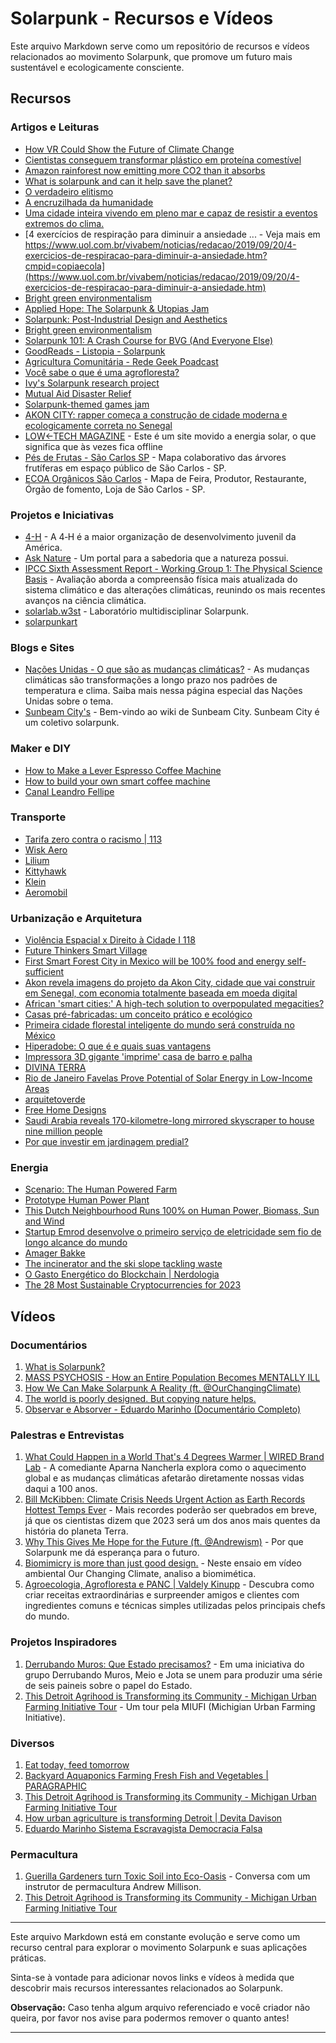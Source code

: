 # Solarpunk - Recursos e Vídeos

Este arquivo Markdown serve como um repositório de recursos e vídeos relacionados ao movimento Solarpunk, que promove um futuro mais sustentável e ecologicamente consciente.

## Recursos

### Artigos e Leituras

- [How VR Could Show the Future of Climate Change](https://www.lifewire.com/how-vr-could-show-the-future-of-climate-change-5189623)
- [Cientistas conseguem transformar plástico em proteína comestível](https://canaltech.com.br/inovacao/cientistas-conseguem-transformar-plastico-em-proteina-comestivel-190900/)
- [Amazon rainforest now emitting more CO2 than it absorbs](https://www.theguardian.com/environment/2021/jul/14/amazon-rainforest-now-emitting-more-co2-than-it-absorbs)
- [What is solarpunk and can it help save the planet?](https://www.bbc.com/news/business-57761297.amp#aoh=16294057577826&amp_ct=1629405765182&referrer=https%3A%2F%2Fwww.google.com&amp_tf=Fonte%3A%20%251%24s)
- [O verdadeiro elitismo](https://medium.com/@felipemaestrello/o-verdadeiro-elitismo-80972778a3d8)
- [A encruzilhada da humanidade](https://medium.com/@felipemaestrello/a-encruzilhada-da-humanidade-9f507fedc55d)
- [Uma cidade inteira vivendo em pleno mar e capaz de resistir a eventos extremos do clima.](https://www.instagram.com/nexojornal/p/CXUM80ABK65/?utm_medium=copy_link)
- [4 exercícios de respiração para diminuir a ansiedade ... - Veja mais em https://www.uol.com.br/vivabem/noticias/redacao/2019/09/20/4-exercicios-de-respiracao-para-diminuir-a-ansiedade.htm?cmpid=copiaecola](https://www.uol.com.br/vivabem/noticias/redacao/2019/09/20/4-exercicios-de-respiracao-para-diminuir-a-ansiedade.htm)
- [Bright green environmentalism](https://en.wikipedia.org/wiki/Bright_green_environmentalism)
- [Applied Hope: The Solarpunk & Utopias Jam](https://itch.io/jam/applied-hope)
- [Solarpunk: Post-Industrial Design and Aesthetics](https://medium.com/@erichunting/solarpunk-post-industrial-design-and-aesthetics-1ecb350c28b6)
- [Bright green environmentalism](https://en.m.wikipedia.org/wiki/Bright_green_environmentalism)
- [Solarpunk 101: A Crash Course for BVG (And Everyone Else)](https://forums.yoworld.com/viewtopic.php?f=2&t=218674)
- [GoodReads - Listopia - Solarpunk](https://www.goodreads.com/list/show/89580.Solarpunk)
- [Agricultura Comunitária - Rede Geek Poadcast](https://open.spotify.com/episode/0yy2kJw6seW6ID1wJN0MVI?si=0jsVSfHZRPKXGR-H1yLJww&utm_source=native-share-menu&nd=1)
- [Você sabe o que é uma agrofloresta?](https://ciclovivo.com.br/planeta/desenvolvimento/voce-sabe-o-que-e-uma-agrofloresta/)
- [Ivy's Solarpunk research project](https://ivy-solarpunk.com)
- [Mutual Aid Disaster Relief](https://mutualaiddisasterrelief.org/pt/resources/?doing_wp_cron=1694629452.8696289062500000000000)
- [Solarpunk-themed games jam](https://www.reddit.com/r/solarpunk/comments/ne0kwu/solarpunkthemed_games_jam/?utm_medium=android_app&utm_source=share)
- [AKON CITY: rapper começa a construção de cidade moderna e ecologicamente correta no Senegal](https://revistacasaejardim.globo.com/Casa-e-Jardim/Arquitetura/noticia/2021/01/rapper-americano-comeca-construcao-de-cidade-moderna-no-senegal.html)
- [LOW←TECH MAGAZINE](https://solar.lowtechmagazine.com) - Este é um site movido a energia solar, o que significa que às vezes fica offline
- [Pés de Frutas - São Carlos SP](https://www.google.com/maps/d/edit?mid=1NhhL1y-nRgQfDn6RypUmI5a0rSk&ll=-22.0090241382117%2C-47.86508518821255&z=13) - Mapa colaborativo das árvores frutíferas em espaço público de São Carlos - SP.
- [ECOA Orgânicos São Carlos](https://www.google.com/maps/d/u/0/viewer?mid=1bUEReEzYQyH7DJuC2JVZTrqjR2s&ll=-22.105840682426035%2C-47.94565635&z=11) - Mapa de Feira, Produtor, Restaurante, Órgão de fomento, Loja de São Carlos - SP.

### Projetos e Iniciativas

- [4-H](https://4-h.org) - A 4‑H é a maior organização de desenvolvimento juvenil da América.
- [Ask Nature](https://asknature.org) - Um portal para a sabedoria que a natureza possui.
- [IPCC Sixth Assessment Report - Working Group 1: The Physical Science Basis](https://www.ipcc.ch/report/ar6/wg1/) - Avaliação aborda a compreensão física mais atualizada do sistema climático e das alterações climáticas, reunindo os mais recentes avanços na ciência climática.
- [solarlab.w3st](https://www.instagram.com/solarlab.w3st/?igshid=YmMyMTA2M2Y%3D) - Laboratório multidisciplinar Solarpunk.
- [solarpunkart](https://www.instagram.com/solarpunkart/)

### Blogs e Sites

- [Nações Unidas - O que são as mudanças climáticas?](https://brasil.un.org/pt-br/175180-o-que-são-mudanças-climáticas) - As mudanças climáticas são transformações a longo prazo nos padrões de temperatura e clima. Saiba mais nessa página especial das Nações Unidas sobre o tema.
- [Sunbeam City's](https://wiki.sunbeam.city/doku.php) - Bem-vindo ao wiki de Sunbeam City. Sunbeam City é um coletivo solarpunk.

### Maker e DIY

- [How to Make a Lever Espresso Coffee Machine](https://www.instructables.com/How-to-Make-a-Lever-Espresso-Machine/)
- [How to build your own smart coffee machine](https://www.techradar.com/how-to/how-to-build-your-own-smart-coffee-machine)
- [Canal Leandro Fellipe](https://www.youtube.com/c/LeandroFellipe/videos)

### Transporte

- [Tarifa zero contra o racismo | 113](https://www.youtube.com/watch?v=xFCzLnN8tCs)
- [Wisk Aero](https://wisk.aero)
- [Lilium](https://lilium.com)
- [Kittyhawk](https://www.kittyhawk.aero)
- [Klein](https://www.klein-vision.com)
- [Aeromobil](https://www.aeromobil.com)

### Urbanização e Arquitetura

- [Violência Espacial x Direito à Cidade I 118](https://www.youtube.com/watch?v=OC0THDl4sWE)
- [Future Thinkers Smart Village](https://www.youtube.com/watch?v=gdvJFzGUs8Q)
- [First Smart Forest City in Mexico will be 100% food and energy self-sufficient](https://inhabitat.com/first-smart-forest-city-in-mexico-will-be-100-food-and-energy-self-sufficient/)
- [Akon revela imagens do projeto da Akon City, cidade que vai construir em Senegal, com economia totalmente baseada em moeda digital](https://rollingstone.uol.com.br/noticia/akon-revela-imagens-do-projeto-da-akon-city-cidade-que-vai-construir-em-senegal-com-economia-totalmente-baseada-em-moeda-digital/)
- [African 'smart cities:' A high-tech solution to overpopulated megacities?](https://amp.cnn.com/cnn/2017/12/12/africa/africa-new-smart-cities/index.html)
- [Casas pré-fabricadas: um conceito prático e ecológico](https://www.tuacasa.com.br/casas-pre-fabricadas/)
- [Primeira cidade florestal inteligente do mundo será construída no México](https://sustentabilidadenoar.com.br/primeira-cidade-florestal-inteligente-do-mundo-sera-construida-no-mexico/)
- [Hiperadobe: O que é e quais suas vantagens](https://sustentarqui.com.br/hiperadobe-o-que-e-vantagens/)
- [Impressora 3D gigante 'imprime' casa de barro e palha](https://ciclovivo.com.br/arq-urb/arquitetura/empresa-italiana-desenvolve-impressora-3d-que-constroi-casa-em-adobe/)
- [DIVINA TERRA](https://institutocampana.org.br/divina-terra/)
- [Rio de Janeiro Favelas Prove Potential of Solar Energy in Low-Income Areas](https://rioonwatch.org/?p=65592)
- [arquitetoverde](https://www.instagram.com/arquitetoverde/)
- [Free Home Designs](https://www.yourhome.gov.au/house-designs)
- [Saudi Arabia reveals 170-kilometre-long mirrored skyscraper to house nine million people](https://www.dezeen.com/2022/07/26/neon-170-kilometre-long-skyscraper-city-saudi-arabia/)
- [Por que investir em jardinagem predial?](https://greentech.com.br/por-que-investir-em-jardinagem-predial/)

### Energia

- [Scenario: The Human Powered Farm](https://www.humanpowerplant.be/2023/06/scenario-the-human-powered-farm.html)
- [Prototype Human Power Plant](https://www.humanpowerplant.be/human_power_plant/prototype-human-power-plant.html)
- [This Dutch Neighbourhood Runs 100% on Human Power, Biomass, Sun and Wind](https://www.humanpowerplant.be/2020/05/this-dutch-neighbourhood-runs-100-on-human-power-biomass-sun-and-wind.html)
- [Startup Emrod desenvolve o primeiro serviço de eletricidade sem fio de longo alcance do mundo](https://www.stylourbano.com.br/startup-emrod-desenvolve-o-primeiro-servico-de-eletricidade-sem-fio-de-longo-alcance-do-mundo/?fbclid=IwAR0JoWKZYepRrPb6fr7YsgxAwxInB_DOXG_5x13_ed9NoV_WbH-iLmWbByc)
- [Amager Bakke](https://en.wikipedia.org/wiki/Amager_Bakke)
- [The incinerator and the ski slope tackling waste](https://www.bbc.com/news/business-49877318)
- [O Gasto Energético do Blockchain | Nerdologia](https://www.youtube.com/watch?v=85g3kOiFo7k)
- [The 28 Most Sustainable Cryptocurrencies for 2023](https://www.leafscore.com/blog/the-9-most-sustainable-cryptocurrencies-for-2021/)

## Vídeos

### Documentários

1. [What is Solarpunk?](https://www.youtube.com/watch?v=hHI61GHNGJM)
2. [MASS PSYCHOSIS - How an Entire Population Becomes MENTALLY ILL](https://www.youtube.com/watch?v=09maaUaRT4M)
3. [How We Can Make Solarpunk A Reality (ft. @OurChangingClimate)](https://www.youtube.com/watch?v=u-JvyfZVkIM)
4. [The world is poorly designed. But copying nature helps.](https://www.youtube.com/watch?v=iMtXqTmfta0&t=110s)
5. [Observar e Absorver - Eduardo Marinho (Documentário Completo)](https://www.youtube.com/watch?v=I7arqW5luKc)

### Palestras e Entrevistas

1. [What Could Happen in a World That's 4 Degrees Warmer | WIRED Brand Lab](https://www.youtube.com/watch?v=__Kt_oU9iss) - A comediante Aparna Nancherla explora como o aquecimento global e as mudanças climáticas afetarão diretamente nossas vidas daqui a 100 anos.
2. [Bill McKibben: Climate Crisis Needs Urgent Action as Earth Records Hottest Temps Ever](https://www.youtube.com/watch?v=N-PNlUkgfMs) - Mais recordes poderão ser quebrados em breve, já que os cientistas dizem que 2023 será um dos anos mais quentes da história do planeta Terra.
3. [Why This Gives Me Hope for the Future (ft. @Andrewism)](https://www.youtube.com/watch?v=u3aauiR9M88) - Por que Solarpunk me dá esperança para o futuro.
4. [Biomimicry is more than just good design.](https://www.youtube.com/watch?v=r1CpzEGhs3c) - Neste ensaio em vídeo ambiental Our Changing Climate, analiso a biomimética.
5. [Agroecologia, Agrofloresta e PANC | Valdely Kinupp](https://www.youtube.com/watch?v=1H4ySHAJyB4) - Descubra como criar receitas extraordinárias e surpreender amigos e clientes com ingredientes comuns e técnicas simples utilizadas pelos principais chefs do mundo. 

### Projetos Inspiradores

1. [Derrubando Muros: Que Estado precisamos?](https://www.youtube.com/watch?v=SOf44kXViHc) - Em uma iniciativa do grupo Derrubando Muros, Meio e Jota se unem para produzir uma série de seis paineis sobre o papel do Estado.
2. [This Detroit Agrihood is Transforming its Community - Michigan Urban Farming Initiative Tour](https://www.youtube.com/watch?v=fWYcsfnHfIU) - Um tour pela MIUFI (Michigian Urban Farming Initiative).

### Diversos

1. [Eat today, feed tomorrow](https://www.youtube.com/watch?v=MS-sJQkr0H4)
2. [Backyard Aquaponics Farming Fresh Fish and Vegetables | PARAGRAPHIC](https://www.youtube.com/watch?v=T15gXm6ha_I)
3. [This Detroit Agrihood is Transforming its Community - Michigan Urban Farming Initiative Tour](https://www.youtube.com/watch?v=fWYcsfnHfIU)
4. [How urban agriculture is transforming Detroit | Devita Davison](https://www.youtube.com/watch?v=G88JZ1DIdg8)
5. [Eduardo Marinho Sistema Escravagista Democracia Falsa](https://www.youtube.com/watch?v=QGH5Skds7j8)

### Permacultura

1. [Guerilla Gardeners turn Toxic Soil into Eco-Oasis](https://www.youtube.com/watch?v=UqyK_9iybD8) - Conversa com um instrutor de permacultura Andrew Millison.
2. [This Detroit Agrihood is Transforming its Community - Michigan Urban Farming Initiative Tour](https://www.youtube.com/watch?v=fWYcsfnHfIU)

---

Este arquivo Markdown está em constante evolução e serve como um recurso central para explorar o movimento Solarpunk e suas aplicações práticas.

Sinta-se à vontade para adicionar novos links e vídeos à medida que descobrir mais recursos interessantes relacionados ao Solarpunk.

**Observação:** Caso tenha algum arquivo referenciado e você criador não queira, por favor nos avise para podermos remover o quanto antes!

---
